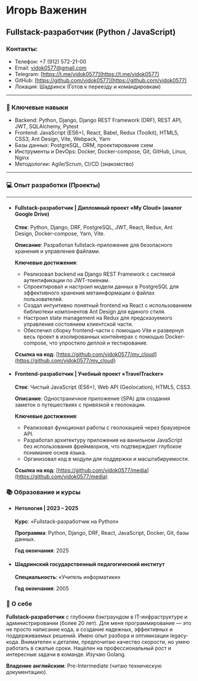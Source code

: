 # Игорь Важенин
## Fullstack-разработчик (Python / JavaScript)

### Контакты:

  - Телефон: +7 (912) 572-21-00
  - Email: vidok0577@gmail.com
  - Telegram: [https://t.me/vidok0577](https://t.me/vidok0577)
  - GitHub: [https://github.com/vidok0577](https://github.com/vidok0577)
  - Локация: Шадринск (Готов к переезду и командировкам)
---
### 🚀 Ключевые навыки

  - Backend: Python, Django, Django REST Framework (DRF), REST API, JWT, SQLAlchemy, Pytest
  - Frontend: JavaScript (ES6+), React, Babel, Redux (Toolkit), HTML5, CSS3, Ant Design, Vite, Webpack, Yarn
  - Базы данных: PostgreSQL, ORM, проектирование схем
  - Инструменты и DevOps: Docker, Docker-compose, Git, GitHub, Linux, Nginx
  - Методологии: Agile/Scrum, CI/CD (знакомство)
---
### 💻 Опыт разработки (Проекты)
---
- #### Fullstack-разработчик | Дипломный проект «My Cloud» (аналог Google Drive)

  **Стек**: Python, Django, DRF, PostgreSQL, JWT, React, Redux, Ant Design, Docker-compose, Yarn, Vite.

  **Описание**: Разработал fullstack-приложение для безопасного хранения и управления файлами.

  **Ключевые достижения**:

    - Реализовал backend на Django REST Framework с системой аутентификации по JWT-токенам.
    - Спроектировал и настроил модели данных в PostgreSQL для эффективного хранения метаинформации о файлах пользователей.
    - Создал интуитивно понятный frontend на React с использованием библиотеки компонентов Ant Design для единого стиля.
    - Настроил state management на Redux для предсказуемого управления состоянием клиентской части.
    - Обеспечил сборку frontend-части с помощью Vite и развернул весь проект в изолированных контейнерах с помощью Docker-compose, что упростило деплой и тестирование.

  **Ссылка на код**: [https://github.com/vidok0577/my_cloud](https://github.com/vidok0577/my_cloud)

- #### Frontend-разработчик | Учебный проект «TravelTracker»

  **Стек**: Чистый JavaScript (ES6+), Web API (Geolocation), HTML5, CSS3.

  **Описание**: Одностраничное приложение (SPA) для создания заметок о путешествиях с привязкой к геолокации.

  **Ключевые достижения**:

    - Реализовал функционал работы с геолокацией через браузерное API.
    - Разработал архитектуру приложения на ванильном JavaScript без использования фреймворков, что подтверждает глубокое понимание основ языка.
    - Организовал код в модули для поддержки и масштабируемости.

  **Ссылка на код**: [https://github.com/vidok0577/media](https://github.com/vidok0577/media)

### 📚 Образование и курсы
  
  - #### Нетология | 2023 – 2025

    **Курс**: «Fullstack-разработчик на Python»

    **Программа**: Python, Django, DRF, React, JavaScript, Docker, Git, базы данных.

    **Год окончания**: 2025

  - #### Шадринский государственный педагогический институт

    **Специальность**: «Учитель информатики»

    **Год окончания**: 2005

### 🧠 О себе
  **Fullstack-разработчик** с глубоким бэкграундом в IT-инфраструктуре и администрировании (более 20 лет). Для меня программирование — это не просто написание кода, а создание надежных, эффективных и поддерживаемых решений. Имею опыт разбора и оптимизации legacy-кода. Внимателен к деталям, предпочитаю качество скорости, но умею работать в сжатые сроки. Нацелен на профессиональный рост и интересные задачи в команде. Изучаю Golang.

  **Владение английским**: Pre-Intermediate (читаю техническую документацию).
